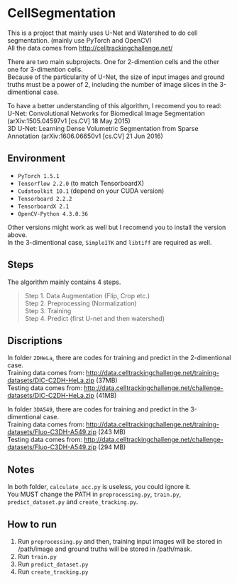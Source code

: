 # CellSegmentation

This is a project that mainly uses U-Net and Watershed to do cell segmentation. (mainly use PyTorch and OpenCV)  
All the data comes from http://celltrackingchallenge.net/

There are two main subprojects. One for 2-dimention cells and the other one for 3-dimention cells.  
Because of the particularity of U-Net, the size of input images and ground truths must be a power of 2, including the number of image slices in the 3-dimentional case.

To have a better understanding of this algorithm, I recomend you to read:  
U-Net: Convolutional Networks for Biomedical Image Segmentation (arXiv:1505.04597v1 [cs.CV] 18 May 2015)  
3D U-Net: Learning Dense Volumetric Segmentation from Sparse Annotation (arXiv:1606.06650v1 [cs.CV] 21 Jun 2016)

## Environment  
- `PyTorch 1.5.1`  
- `Tensorflow 2.2.0` (to match TensorboardX)  
- `Cudatoolkit 10.1` (depend on your CUDA version)  
- `Tensorboard 2.2.2`  
- `TensorboardX 2.1`  
- `OpenCV-Python 4.3.0.36`  

Other versions might work as well but I recomend you to install the version above.  
In the 3-dimentional case, `SimpleITK` and `libtiff` are required as well.

## Steps
The algorithm mainly contains 4 steps.  
> Step 1. Data Augmentation (Flip, Crop etc.)  
> Step 2. Preprocessing (Normalization)  
> Step 3. Training  
> Step 4. Predict (first U-net and then watershed)  


## Discriptions
In folder `2DHeLa`, there are codes for training and predict in the 2-dimentional case.  
Training data comes from: http://data.celltrackingchallenge.net/training-datasets/DIC-C2DH-HeLa.zip (37MB)  
Testing data comes from: http://data.celltrackingchallenge.net/challenge-datasets/DIC-C2DH-HeLa.zip (41MB)  

In folder `3DA549`, there are codes for training and predict in the 3-dimentional case.  
Training data comes from: http://data.celltrackingchallenge.net/training-datasets/Fluo-C3DH-A549.zip (243 MB)  
Testing data comes from: http://data.celltrackingchallenge.net/challenge-datasets/Fluo-C3DH-A549.zip (294 MB)

## Notes
In both folder, `calculate_acc.py` is useless, you could ignore it.  
You MUST change the PATH in `preprocessing.py`, `train.py`, `predict_dataset.py` and `create_tracking.py`.  

## How to run
1. Run `preprocessing.py` and then, training input images will be stored in /path/image and ground truths will be stored in /path/mask.  
2. Run `train.py`
3. Run `predict_dataset.py`
4. Run `create_tracking.py`

